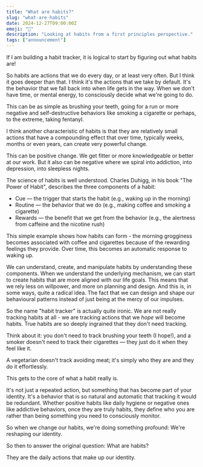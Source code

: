 ```yaml
---
title: "What are habits?"
slug: "what-are-habits"
date: 2024-12-27T09:00:00Z
emoji: "🌱"
description: "Looking at habits from a first principles perspective."
tags: ["announcement"]
---
```


If I am building a habit tracker, it is logical to start by figuring out what habits are! 

So habits are actions that we do every day, or at least very often. But I think it goes deeper than that. I think it's the actions that we take by default. It's the behavior that we fall back into when life gets in the way. When we don't have time, or mental energy, to consciously decide what we're going to do. 

This can be as simple as brushing your teeth, going for a run or more negative and self-destructive behaviors like smoking a cigarette or perhaps, to the extreme, taking fentanyl. 

I think another characteristic of habits is that they are relatively small actions that have a compounding effect that over time, typically weeks, months or even years, can create very powerful change. 

This can be positive change. We get fitter or more knowledgeable or better at our work. But it also can be negative where we spiral into addiction, into depression, into sleepless nights.

The science of habits is well understood. Charles Duhigg, in his book "The Power of Habit", describes the three components of a habit:

- Cue — the trigger that starts the habit (e.g., waking up in the morning)
- Routine — the behavior that we do (e.g., making coffee and smoking a cigarette) 
- Rewards — the benefit that we get from the behavior (e.g., the alertness from caffeine and the nicotine rush)

This simple example shows how habits can form - the morning grogginess becomes associated with coffee and cigarettes because of the rewarding feelings they provide. Over time, this becomes an automatic response to waking up.

We can understand, create, and manipulate habits by understanding these components. When we understand the underlying mechanism, we can start to create habits that are more aligned with our life goals. This means that we rely less on willpower, and more on planning and design. And this is, in some ways, quite a radical idea. The fact that we can design and shape our behavioural patterns instead of just being at the mercy of our impulses.

So the name "habit tracker" is actually quite ironic. We are not really tracking habits at all - we are tracking actions that we *hope* will become habits. True habits are so deeply ingrained that they don't need tracking. 

Think about it: you don't need to track brushing your teeth (I hope!), and a smoker doesn't need to track their cigarettes — they just do it when they feel like it.

A vegetarian doesn't track avoiding meat; it's simply who they are and they do it effortlessly.

This gets to the core of what a habit really is. 

It's not just a repeated action, but something that has become part of your identity. It's a behavior that is so natural and automatic that tracking it would be redundant. Whether positive habits like daily hygiene or negative ones like addictive behaviors, once they are truly habits, they define who you are rather than being something you need to consciously monitor.

So when we change our habits, we're doing something profound: We're reshaping our identity.

So then to answer the original question: What are habits? 

They are the daily actions that make up our identity.




